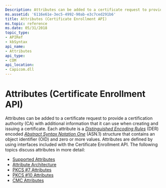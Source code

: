 ```yaml
---
Description: Attributes can be added to a certificate request to provide a certification authority (CA) with additional information that it can use when creating and issuing a certificate.
ms.assetid: '6116e61e-3ec5-4992-90ab-e3c7ced291b6'
title: Attributes (Certificate Enrollment API)
ms.topic: reference
ms.date: 05/31/2018
topic_type: 
- APIRef
- kbSyntax
api_name: 
- Attributes
api_type: 
- COM
api_location: 
- Capicom.dll
---
```


# Attributes (Certificate Enrollment API)

Attributes can be added to a certificate request to provide a certification authority (CA) with additional information that it can use when creating and issuing a certificate. Each attribute is a [*Distinguished Encoding Rules*](/windows/desktop/SecGloss/d-gly) (DER) encoded [*Abstract Syntax Notation One*](/windows/desktop/SecGloss/a-gly) (ASN.1) structure that contains an object identifier (OID) and zero or more values. Attributes are defined by using interfaces included with the Certificate Enrollment API. The following topics discuss attributes in more detail:

-   [Supported Attributes](supported-attributes.md)
-   [Attribute Architecture](attribute-architecture.md)
-   [PKCS \#7 Attributes](pkcs--7-attributes.md)
-   [PKCS \#10 Attributes](pkcs--10-attributes.md)
-   [CMC Attributes](cmc-attributes.md)

 

 